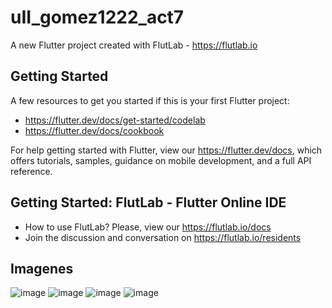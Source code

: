 # uII_gomez1222_act7

A new Flutter project created with FlutLab - https://flutlab.io

## Getting Started

A few resources to get you started if this is your first Flutter project:

- https://flutter.dev/docs/get-started/codelab
- https://flutter.dev/docs/cookbook

For help getting started with Flutter, view our
https://flutter.dev/docs, which offers tutorials,
samples, guidance on mobile development, and a full API reference.

## Getting Started: FlutLab - Flutter Online IDE

- How to use FlutLab? Please, view our https://flutlab.io/docs
- Join the discussion and conversation on https://flutlab.io/residents

## Imagenes
![image](https://github.com/AngelManuelGomezHernandez/gomez1222_act7/assets/143548268/4aa42eb5-9389-456b-bd80-df89681915bb)
![image](https://github.com/AngelManuelGomezHernandez/gomez1222_act7/assets/143548268/f1972870-81aa-40ad-a4bb-8377b2c79d74)
![image](https://github.com/AngelManuelGomezHernandez/gomez1222_act7/assets/143548268/45a8d4ca-fdc2-4616-8742-1e0de6bb36c5)
![image](https://github.com/AngelManuelGomezHernandez/gomez1222_act7/assets/143548268/61a252e2-fc6b-4002-a9eb-03c1183bb959)
